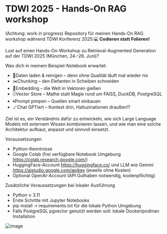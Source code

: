 # TDWI 2025 - Hands-On RAG workshop
(Achtung: work in progress)
Repository für meinen Hands-On RAG workshop während TDWI Konferenz 2025:💻 **Codieren statt Folieren!**

Lust auf einen Hands-On-Workshop zu Retrieval-Augmented Generation auf der TDWI 2025 (München, 24.–26. Juni)?

Was dich in meinem Beispiel-Notebook erwartet:
- 🧹Daten laden & reinigen – denn ohne Qualität läuft mal wieder nix
- ✂️Chunking – den Elefanten in Scheiben schneiden
- 🧮Embedding – die Welt in Vektoren gießen
- 🗄️Vector Store – Mathe statt Magie rund um FAISS, DuckDB, PostgreSQL
- 🌀Prompt pimpen – Quellen smart einbauen
- 🪄Chat GPTiert – Kontext drin, Halluzinationen draußen!?


Ziel ist es, ein Verständnis dafür zu entwickeln, wie sich Large Language Models mit externem Wissen kombinieren lassen, und wie man eine solche Architektur aufbaut, anpasst und sinnvoll einsetzt.

Voraussetzungen
- Python-Kenntnisse
- Google Colab (frei verfügbare Notebook Umgebung https://colab.research.google.com/)
- HuggingFace-Account https://huggingface.co/ und LLM wie Gemini https://aistudio.google.com/apikey (jeweils ohne Kosten)
- Optional OpenAI-Account (API Guthaben notwendig, kostenpflichtig)

Zusätzliche Voraussetzungen bei lokaler Ausführung
- Python ≥ 3.11
- Erste Schritte mit Jupyter Notebooks
- pip install -r requirements.txt für die lokale Python Umgebung
- Falls PostgreSQL pgvector genutzt werden soll: lokale Docker/podman Installation

![image](https://github.com/user-attachments/assets/995e8b98-6dfa-4639-ad31-d94e918b35f4)

